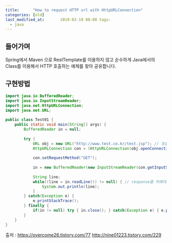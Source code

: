 ```yaml
---
title:      "How to request HTTP url with HttpURLConnection"
categories: [old]
last_modified_at:       2019-03-19 00:00 tags:
  - java
---
```


## 들어가며

Spring에서 Maven 으로 RestTemplate를 이용하지 않고 순수하게 Java에서의 Class를 이용해서 HTTP 호출하는 예제를 찾아 공유합니다.

## 구현방법

```java
import java.io.BufferedReader;
import java.io.InputStreamReader;
import java.net.HttpURLConnection;
import java.net.URL;
 
public class Test01 {
    public static void main(String[] args) {
        BufferedReader in = null;
 
        try {
            URL obj = new URL("http://www.test.co.kr/test.jsp"); // 호출할 url
            HttpURLConnection con = (HttpURLConnection)obj.openConnection();
 
            con.setRequestMethod("GET");
 
            in = new BufferedReader(new InputStreamReader(con.getInputStream(), "UTF-8"));
        
            String line;
            while((line = in.readLine()) != null) { // response를 차례대로 출력
                System.out.println(line);
            }
        } catch(Exception e) {
            e.printStackTrace();
        } finally {
            if(in != null) try { in.close(); } catch(Exception e) { e.printStackTrace(); }
        }
    }
}
```

출처 : https://overcome26.tistory.com/77 http://nine01223.tistory.com/229